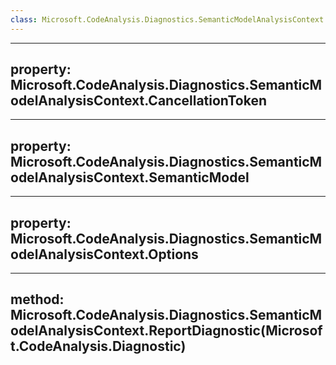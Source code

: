 ```yaml
---
class: Microsoft.CodeAnalysis.Diagnostics.SemanticModelAnalysisContext
---
```


---
property: Microsoft.CodeAnalysis.Diagnostics.SemanticModelAnalysisContext.CancellationToken
---

---
property: Microsoft.CodeAnalysis.Diagnostics.SemanticModelAnalysisContext.SemanticModel
---

---
property: Microsoft.CodeAnalysis.Diagnostics.SemanticModelAnalysisContext.Options
---

---
method: Microsoft.CodeAnalysis.Diagnostics.SemanticModelAnalysisContext.ReportDiagnostic(Microsoft.CodeAnalysis.Diagnostic)
---

